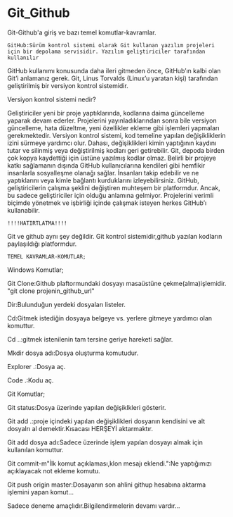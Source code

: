 # Git_Github
Git-Github'a giriş ve bazı temel komutlar-kavramlar.



    GitHub:Sürüm kontrol sistemi olarak Git kullanan yazılım projeleri için bir depolama servisidir. Yazılım geliştiriciler tarafından kullanılır  
GitHub kullanımı konusunda daha ileri gitmeden önce, GitHub’ın kalbi olan Git’i anlamanız gerek. Git, Linus Torvalds (Linux’u yaratan kişi) tarafından geliştirilmiş bir versiyon kontrol sistemidir.




Versiyon kontrol sistemi nedir?


Geliştiriciler yeni bir proje yaptıklarında, kodlarına daima güncelleme yaparak devam ederler. Projelerini yayınladıklarından sonra bile versiyon güncelleme, hata düzeltme, yeni özellikler ekleme gibi işlemleri yapmaları gerekmektedir.
Versiyon kontrol sistemi, kod temeline yapılan değişikliklerin izini sürmeye yardımcı olur. Dahası, değişiklikleri kimin yaptığının kaydını tutar ve silinmiş veya değiştirilmiş kodları geri getirebilir.
Git, depoda birden çok kopya kaydettiği için üstüne yazılmış kodlar olmaz.
Belirli bir projeye katkı sağlamanın dışında GitHub kullanıcılarına kendileri gibi hemfikir insanlarla sosyalleşme olanağı sağlar. İnsanları takip edebilir ve ne yaptıklarını veya kimle bağlantı kurduklarını izleyebilirsiniz. 
GitHub, geliştiricilerin çalışma şeklini değiştiren muhteşem bir platformdur. Ancak, bu sadece geliştiriciler için olduğu anlamına gelmiyor. Projelerini verimli biçimde yönetmek ve işbirliği içinde çalışmak isteyen herkes GitHub’ı kullanabilir.



    !!!!HATIRTLATMA!!!!
Git ve github aynı şey değildir. Git kontrol sistemidir,github yazılan kodların paylaşıldığı platformdur.




    TEMEL KAVRAMLAR-KOMUTLAR;




Windows Komutlar;


Git Clone:Github plaftormundaki dosyayı masaüstüne çekme(alma)işlemidir. "git clone projenin_github_url"


Dir:Bulunduğun yerdeki dosyaları listeler.


Cd:Gitmek istediğin dosyaya belgeye vs. yerlere gitmeye yardımcı olan komuttur.


Cd ..:gitmek istenilenin tam tersine geriye hareketi sağlar.


Mkdir   dosya adı:Dosya oluşturma komutudur.


Explorer .:Dosya aç.


Code .:Kodu aç.




Git Komutlar;


Git status:Dosya üzerinde yapılan değişiklkleri gösterir.


Git add .:proje içindeki yapılan değişiklikleri dosyanın kendisini ve alt dosyalrı al demektir.Kısacası HERŞEYİ aktarmaktır.


Git add  dosya adı:Sadece üzerinde işlem yapılan dosyayı almak için kullanılan komuttur.


Git commit-m"İlk komut açıklaması,klon mesajı eklendi.":Ne yaptığımızı açıklayacak  not ekleme komutu.



Git push origin master:Dosayanın son ahlini githup hesabına aktarma işlemini yapan komut...










Sadece deneme amaçlıdır.Bilgilendirmelerin devamı vardır...

